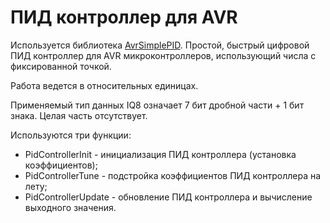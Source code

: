 # ПИД контроллер для AVR


Используется библиотека [AvrSimplePID](https://github.com/uLipe/AvrSimplePID). Простой, быстрый цифровой ПИД контроллер для AVR микроконтроллеров, использующий числа с фиксированной точкой.

Работа ведется в относительных единицах.

Применяемый тип данных IQ8 означает 7 бит дробной части + 1 бит знака. Целая часть отсутствует.

Используются три функции:
 - PidControllerInit - инициализация ПИД контроллера (установка коэффициентов);
 - PidControllerTune - подстройка коэффициентов ПИД контроллера на лету;
 - PidControllerUpdate - обновление ПИД контроллера и вычисление выходного значения.

